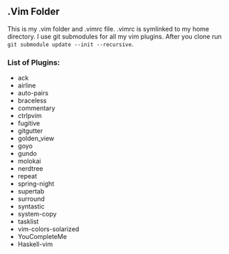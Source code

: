 ## .Vim Folder

This is my .vim folder and .vimrc file. .vimrc is symlinked to my home
directory. I use git submodules for all my vim plugins. After you clone
run ```git submodule update --init --recursive```.  

### List of Plugins:
- ack
- airline
- auto-pairs
- braceless
- commentary
- ctrlpvim
- fugitive
- gitgutter
- golden_view
- goyo
- gundo
- molokai
- nerdtree
- repeat
- spring-night
- supertab
- surround
- syntastic
- system-copy
- tasklist
- vim-colors-solarized
- YouCompleteMe
- Haskell-vim
